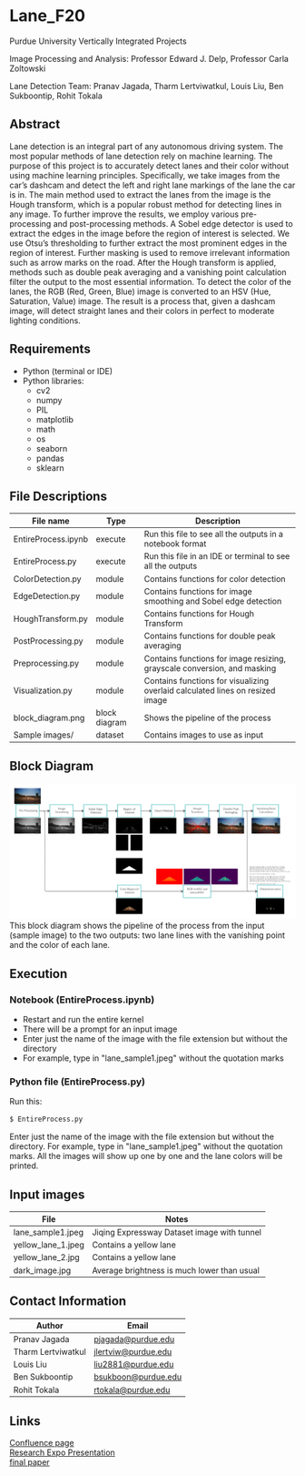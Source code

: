 # Lane_F20


Purdue University Vertically Integrated Projects

Image Processing and Analysis: Professor Edward J. Delp, Professor Carla Zoltowski

Lane Detection Team: Pranav Jagada, Tharm Lertviwatkul, Louis Liu, Ben Sukboontip, Rohit Tokala


## Abstract
  Lane detection is an integral part of any autonomous driving system. The most popular methods of lane detection rely on machine learning. The purpose of this project is to accurately detect lanes and their color without using machine learning principles. Specifically, we take images from the car’s dashcam and detect the left and right lane markings of the lane the car is in. The main method used to extract the lanes from the image is the Hough transform, which is a popular robust method for detecting lines in any image. To further improve the results, we employ various pre-processing and post-processing methods. A Sobel edge detector is used to extract the edges in the image before the region of interest is selected. We use Otsu’s thresholding to further extract the most prominent edges in the region of interest. Further masking is used to remove irrelevant information such as arrow marks on the road. After the Hough transform is applied, methods such as double peak averaging and a vanishing point calculation filter the output to the most essential information. To detect the color of the lanes, the RGB (Red, Green, Blue) image is converted to an HSV (Hue, Saturation, Value) image. The result is a process that, given a dashcam image, will detect straight lanes and their colors in perfect to moderate lighting conditions.   

## Requirements

 - Python (terminal or IDE)
 - Python libraries:
    - cv2
    - numpy
    - PIL
    - matplotlib
    - math
    - os
    - seaborn
    - pandas
    - sklearn

## File Descriptions

| File name | Type | Description|
| ------ | ------ | ------ |
| EntireProcess.ipynb | execute | Run this file to see all the outputs in a notebook format |
|EntireProcess.py | execute | Run this file in an IDE or terminal to see all the outputs |
| ColorDetection.py | module | Contains functions for color detection |
| EdgeDetection.py | module | Contains functions for image smoothing and Sobel edge detection |
| HoughTransform.py | module | Contains functions for Hough Transform |
| PostProcessing.py | module | Contains functions for double peak averaging |
| Preprocessing.py | module | Contains functions for image resizing, grayscale conversion, and masking |
| Visualization.py | module | Contains functions for visualizing overlaid calculated lines on resized image |
| block_diagram.png | block diagram | Shows the pipeline of the process |
| Sample images/ | dataset | Contains images to use as input |

## Block Diagram

![Block Diagram](block_diagram.png)
This block diagram shows the pipeline of the process from the input (sample image) to the two outputs: two lane lines with the vanishing point and the color of each lane.

## Execution

### Notebook (EntireProcess.ipynb)
- Restart and run the entire kernel
- There will be a prompt for an input image
- Enter just the name of the image with the file extension but without the directory
- For example, type in "lane_sample1.jpeg" without the quotation marks

### Python file (EntireProcess.py)
Run this:
```sh
$ EntireProcess.py
```
Enter just the name of the image with the file extension but without the directory. For example, type in "lane_sample1.jpeg" without the quotation marks. All the images will show up one by one and the lane colors will be printed.

## Input images

| File | Notes |
| ------ | ------ |
|lane_sample1.jpeg| Jiqing Expressway Dataset image with tunnel |
| yellow_lane_1.jpeg | Contains a yellow lane |
| yellow_lane_2.jpg | Contains a yellow lane |
| dark_image.jpg | Average brightness is much lower than usual |


## Contact Information

| Author | Email |
| ------ | ------ |
| Pranav Jagada | pjagada@purdue.edu |
| Tharm Lertviwatkul | jlertviw@purdue.edu |
| Louis Liu | liu2881@purdue.edu |
| Ben Sukboontip | bsukboon@purdue.edu |
| Rohit Tokala | rtokala@purdue.edu |

## Links
[Confluence page](https://wiki.itap.purdue.edu/display/wlxls5c201710/Lane+Detection+Team)    
[Research Expo Presentation](https://youtu.be/nQXoo_AVG88)    
[final paper](https://drive.google.com/file/d/16nlipkVu5vi9Qq07f5nLAxtQgpCGnv7i/view?usp=sharing) 

